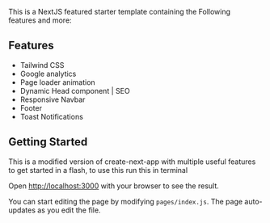 This is a NextJS featured starter template containing the Following features and more:
## Features

- Tailwind CSS
- Google analytics
- Page loader animation
- Dynamic Head component | SEO
- Responsive Navbar
- Footer
- Toast Notifications


## Getting Started

This is a modified version of create-next-app with multiple useful features to get started in a flash, to use this run this in terminal

Open [http://localhost:3000](http://localhost:3000) with your browser to see the result.

You can start editing the page by modifying `pages/index.js`. The page auto-updates as you edit the file.
